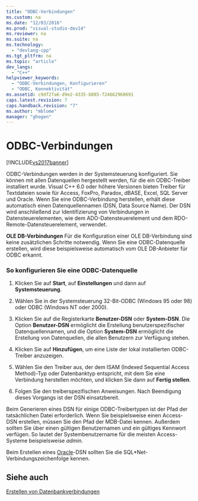 ```yaml
---
title: "ODBC-Verbindungen"
ms.custom: na
ms.date: "12/03/2016"
ms.prod: "visual-studio-dev14"
ms.reviewer: na
ms.suite: na
ms.technology: 
  - "devlang-cpp"
ms.tgt_pltfrm: na
ms.topic: "article"
dev_langs: 
  - "C++"
helpviewer_keywords: 
  - "ODBC-Verbindungen, Konfigurieren"
  - "ODBC, Konnektivität"
ms.assetid: c9df2fa6-d9e2-4335-b885-724662968691
caps.latest.revision: 7
caps.handback.revision: "7"
ms.author: "mblome"
manager: "ghogen"
---
```

# ODBC-Verbindungen
[!INCLUDE[vs2017banner](../../assembler/inline/includes/vs2017banner.md)]

ODBC\-Verbindungen werden in der Systemsteuerung konfiguriert.  Sie können mit allen Datenquellen hergestellt werden, für die ein ODBC\-Treiber installiert wurde.  Visual C\+\+ 6.0 oder höhere Versionen bieten Treiber für Textdateien sowie für Access, FoxPro, Paradox, dBASE, Excel, SQL Server und Oracle.  Wenn Sie eine ODBC\-Verbindung herstellen, erhält diese automatisch einen Datenquellennamen \(DSN, Data Source Name\).  Der DSN wird anschließend zur Identifizierung von Verbindungen in Datensteuerelementen, wie dem ADO\-Datensteuerelement und dem RDO\-Remote\-Datensteuerelement, verwendet.  
  
 **OLE DB\-Verbindungen** Für die Konfiguration einer OLE DB\-Verbindung sind keine zusätzlichen Schritte notwendig.  Wenn Sie eine ODBC\-Datenquelle erstellen, wird diese beispielsweise automatisch vom OLE DB\-Anbieter für ODBC erkannt.  
  
### So konfigurieren Sie eine ODBC\-Datenquelle  
  
1.  Klicken Sie auf **Start**, auf **Einstellungen** und dann auf **Systemsteuerung**.  
  
2.  Wählen Sie in der Systemsteuerung 32\-Bit\-ODBC \(Windows 95 oder 98\) oder ODBC \(Windows NT oder 2000\).  
  
3.  Klicken Sie auf die Registerkarte **Benutzer\-DSN** oder **System\-DSN**.  Die Option **Benutzer\-DSN** ermöglicht die Erstellung benutzerspezifischer Datenquellennamen, und die Option **System\-DSN** ermöglicht die Erstellung von Datenquellen, die allen Benutzern zur Verfügung stehen.  
  
4.  Klicken Sie auf **Hinzufügen**, um eine Liste der lokal installierten ODBC\-Treiber anzuzeigen.  
  
5.  Wählen Sie den Treiber aus, der dem ISAM \(Indexed Sequential Access Method\)\-Typ oder Datenbanktyp entspricht, mit dem Sie eine Verbindung herstellen möchten, und klicken Sie dann auf **Fertig stellen**.  
  
6.  Folgen Sie den treiberspezifischen Anweisungen.  Nach Beendigung dieses Vorgangs ist der DSN einsatzbereit.  
  
 Beim Generieren eines DSN für einige ODBC\-Treibertypen ist der Pfad der tatsächlichen Datei erforderlich.  Wenn Sie beispielsweise einen Access\-DSN erstellen, müssen Sie den Pfad der MDB\-Datei kennen.  Außerdem sollten Sie über einen gültigen Benutzernamen und ein gültiges Kennwort verfügen.  So lautet der Systembenutzername für die meisten Access\-Systeme beispielsweise *admin*.  
  
 Beim Erstellen eines [Oracle](../../data/ado-rdo/oracle-connections.md)\-DSN sollten Sie die SQL\*Net\-Verbindungszeichenfolge kennen.  
  
## Siehe auch  
 [Erstellen von Datenbankverbindungen](../../data/ado-rdo/creating-database-connections.md)